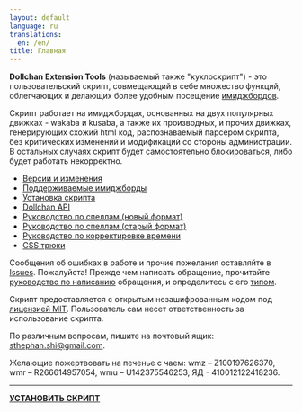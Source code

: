 ```yaml
---
layout: default
language: ru
translations:
  en: /en/
title: Главная
---
```


**Dollchan Extension Tools** (называемый также "куклоскрипт") - это пользовательский скрипт, совмещающий в себе множество функций, облегчающих и делающих более удобным посещение [имиджбордов](http://ru.wikipedia.org/wiki/%D0%98%D0%BC%D0%B8%D0%B4%D0%B6%D0%B1%D0%BE%D1%80%D0%B4).

Скрипт работает на имиджбордах, основанных на двух популярных движках - wakaba и kusaba, а также их производных, и прочих движках, генерирующих схожий html код, распознаваемый парсером скрипта, без критических изменений и модификаций со стороны администрации. В остальных случаях скрипт будет самостоятельно блокироваться, либо будет работать некорректно.

* [Версии и изменения](versions)
* [Поддерживаемые имиджборды](supported)
* [Установка скрипта](installation)
* [Dollchan API](dollchan-api)
* [Руководство по спеллам (новый формат)](spells)
* [Руководство по спеллам (старый формат)](spells-old)
* [Руководство по корректировке времени](settings-time)
* [CSS трюки](css-tricks)

Сообщения об ошибках в работе и прочие пожелания оставляйте в [Issues](https://github.com/SthephanShinkufag/Dollchan-Extension-Tools/issues/new). Пожалуйста! Прежде чем написать обращение, прочитайте [руководство по написанию](issue-writing-guidelines) обращения, и определитесь с его [типом](how-to-use-issue-tags).

Скрипт предоставляется с открытым незашифрованным кодом под [лицензией MIT](https://raw.githubusercontent.com/SthephanShinkufag/Dollchan-Extension-Tools/master/LICENSE). Пользователь сам несет ответственность за использование скрипта.

По различным вопросам, пишите на почтовый ящик: [sthephan.shi@gmail.com](mailto:sthephan.shi@gmail.com). 

Желающие пожертвовать на печенье с чаем: wmz – Z100197626370, wmr – R266614957054, wmu – U142375546253, ЯД - 410012122418236. 

***

>
**[УСТАНОВИТЬ СКРИПТ](https://raw.github.com/SthephanShinkufag/Dollchan-Extension-Tools/master/Dollchan_Extension_Tools.user.js)**
